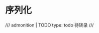 <!--
SPDX-FileCopyrightText: 2021 Shuai Zhang

SPDX-License-Identifier: CC-BY-NC-ND-4.0
-->

# 序列化

/// admonition | TODO
    type: todo
待转录
///
